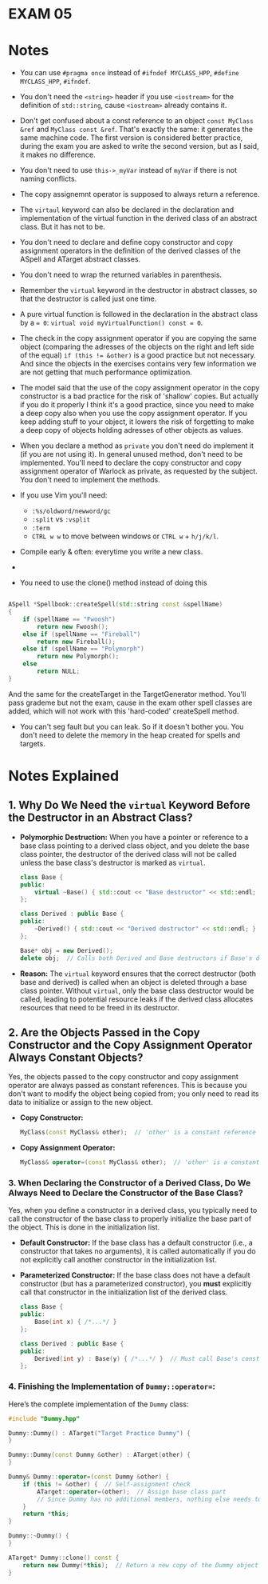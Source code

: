 # EXAM 05

# Notes

- You can use `#pragma once` instead of `#ifndef MYCLASS_HPP`, `#define MYCLASS_HPP`, `#ifndef`.
- You don't need the `<string>` header if you use `<iostream>` for the definition of `std::string`, cause `<iostream>` already contains it.
- Don't get confused about a const reference to an object `const MyClass &ref` and `MyClass const &ref`. That's exactly the same: it generates the same machine code. The first version is considered better practice, during the exam you are asked to write the second version, but as I said, it makes no difference.
- You don't need to use `this->_myVar` instead of `myVar` if there is not naming conflicts.
- The copy assignemnt operator is supposed to always return a reference.
- The `virtaul` keyword can also be declared in the declaration and implementation of the virtual function in the derived class of an abstract class. But it has not to be.
- You don't need to declare and define copy constructor and copy assignment operators in the definition of the derived classes of the ASpell and ATarget abstract classes.
- You don't need to wrap the returned variables in parenthesis.
- Remember the `virtual` keyword in the destructor in abstract classes, so that the destructor is called just one time.
- A pure virtual function is followed in the declaration in the abstract class by a `= 0`: `virtual void myVirtualFunction() const = 0`.
- The check in the copy assignment operator if you are copying the same object (comparing the adresses of the objects on the right and left side of the equal) `if (this != &other)` is a good practice but not necessary. And since the objects in the exercises contains very few information we are not getting that much performance optimization.
- The model said that the use of the copy assignment operator in the copy constructor is a bad practice for the risk of 'shallow' copies. But actually if you do it properly I think it's a good practice, since you need to make a deep copy also when you use the copy assignment operator. If you keep adding stuff to your object, it lowers the risk of forgetting to make a deep copy of objects holding adresses of other objects as values.
- When you declare a method as `private` you don't need do implement it (if you are not using it). In general unused method, don't need to be implemented. You'll need to declare the copy constructor and copy assignment operator of Warlock as private, as requested by the subject. You don't need to implement the methods.
- If you use Vim you'll need:

  - `:%s/oldword/newword/gc`
  - `:split` vs `:vsplit`
  - `:term`
  - `CTRL w w` to move between windows or `CTRL w` + `h/j/k/l`.

- Compile early & often: everytime you write a new class.
-
- You need to use the clone() method instead of doing this

```cpp

ASpell *Spellbook::createSpell(std::string const &spellName)
{
	if (spellName == "Fwoosh")
		return new Fwoosh();
	else if (spellName == "Fireball")
		return new Fireball();
	else if (spellName == "Polymorph")
		return new Polymorph();
	else
		return NULL;
}

```

And the same for the createTarget in the TargetGenerator method. You'll pass grademe but not the exam, cause in the exam other spell classes are added, which will not work with this 'hard-coded' createSpell method.

- You can't seg fault but you can leak. So if it doesn't bother you. You don't need to delete the memory in the heap created for spells and targets.

# Notes Explained

## 1. **Why Do We Need the `virtual` Keyword Before the Destructor in an Abstract Class?**

- **Polymorphic Destruction:** When you have a pointer or reference to a base class pointing to a derived class object, and you delete the base class pointer, the destructor of the derived class will not be called unless the base class's destructor is marked as `virtual`.

  ```cpp
  class Base {
  public:
      virtual ~Base() { std::cout << "Base destructor" << std::endl; }
  };

  class Derived : public Base {
  public:
      ~Derived() { std::cout << "Derived destructor" << std::endl; }
  };

  Base* obj = new Derived();
  delete obj;  // Calls both Derived and Base destructors if Base's destructor is virtual
  ```

- **Reason:** The `virtual` keyword ensures that the correct destructor (both base and derived) is called when an object is deleted through a base class pointer. Without `virtual`, only the base class destructor would be called, leading to potential resource leaks if the derived class allocates resources that need to be freed in its destructor.

## 2. **Are the Objects Passed in the Copy Constructor and the Copy Assignment Operator Always Constant Objects?**

Yes, the objects passed to the copy constructor and copy assignment operator are always passed as constant references. This is because you don't want to modify the object being copied from; you only need to read its data to initialize or assign to the new object.

- **Copy Constructor:**

  ```cpp
  MyClass(const MyClass& other);  // 'other' is a constant reference
  ```

- **Copy Assignment Operator:**
  ```cpp
  MyClass& operator=(const MyClass& other);  // 'other' is a constant reference
  ```

### 3. **When Declaring the Constructor of a Derived Class, Do We Always Need to Declare the Constructor of the Base Class?**

Yes, when you define a constructor in a derived class, you typically need to call the constructor of the base class to properly initialize the base part of the object. This is done in the initialization list.

- **Default Constructor:**
  If the base class has a default constructor (i.e., a constructor that takes no arguments), it is called automatically if you do not explicitly call another constructor in the initialization list.

- **Parameterized Constructor:**
  If the base class does not have a default constructor (but has a parameterized constructor), you **must** explicitly call that constructor in the initialization list of the derived class.

  ```cpp
  class Base {
  public:
      Base(int x) { /*...*/ }
  };

  class Derived : public Base {
  public:
      Derived(int y) : Base(y) { /*...*/ }  // Must call Base's constructor
  };
  ```

### 4. **Finishing the Implementation of `Dummy::operator=`:**

Here’s the complete implementation of the `Dummy` class:

```cpp
#include "Dummy.hpp"

Dummy::Dummy() : ATarget("Target Practice Dummy") {
}

Dummy::Dummy(const Dummy &other) : ATarget(other) {
}

Dummy& Dummy::operator=(const Dummy &other) {
    if (this != &other) {  // Self-assignment check
        ATarget::operator=(other);  // Assign base class part
        // Since Dummy has no additional members, nothing else needs to be done here
    }
    return *this;
}

Dummy::~Dummy() {
}

ATarget* Dummy::clone() const {
    return new Dummy(*this);  // Return a new copy of the Dummy object
}
```
